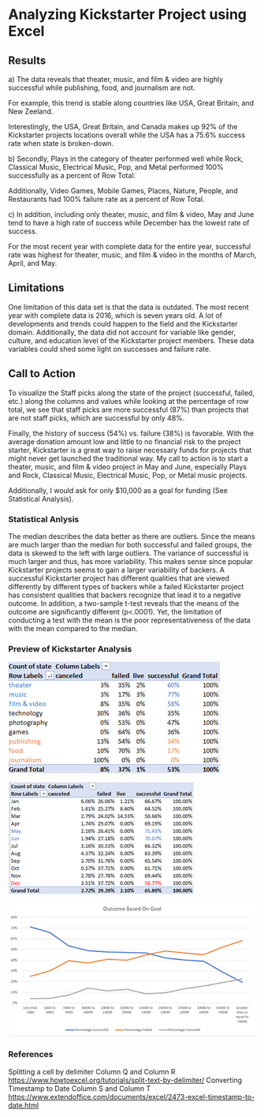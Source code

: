 # Analyzing Kickstarter Project using Excel 

## Results

a)	The data reveals that theater, music, and film & video are highly successful while publishing, food, and journalism are not. 
 
For example, this trend is stable along countries like USA, Great Britain, and New Zeeland. 

   	
Interestingly, the USA, Great Britain, and Canada makes up 92% of the Kickstarter projects locations overall while the USA has a 75.6% success rate when state is broken-down. 
 					 

b)	Secondly, Plays in the category of theater performed well while Rock, Classical Music, Electrical Music, Pop, and Metal performed 100% successfully as a percent of Row Total. 
 


Additionally, Video Games, Mobile Games, Places, Nature, People, and Restaurants had 100% failure rate as a percent of Row Total. 
 

c)	In addition, including only theater, music, and film & video, May and June tend to have a high rate of success while December has the lowest rate of success. 
 
For the most recent year with complete data for the entire year, successful rate was highest for theater, music, and film & video in the months of March, April, and May. 
 

## Limitations 

One limitation of this data set is that the data is outdated. The most recent year with complete data is 2016, which is seven years old. A lot of developments and trends could happen to the field and the Kickstarter domain. Additionally, the data did not account for variable like gender, culture, and education level of the Kickstarter project members. These data variables could shed some light on successes and failure rate. 

## Call to Action

To visualize the Staff picks along the state of the project (successful, failed, etc.) along the columns and values while looking at the percentage of row total, we see that staff picks are more successful (87%) than projects that are not staff picks, which are successful by only 48%. 

 

Finally, the history of success (54%) vs. failure (38%) is favorable. With the average donation amount low and little to no financial risk to the project starter, Kickstarter is a great way to raise necessary funds for projects that might never get launched the traditional way. My call to action is to start a theater, music, and film & video project in May and June, especially Plays and Rock, Classical Music, Electrical Music, Pop, or Metal music projects. 
  

Additionally, I would ask for only $10,000 as a goal for funding (See Statistical Analysis). 
 

### Statistical Anlysis 

The median describes the data better as there are outliers. Since the means are much larger than the median for both successful and failed groups, the data is skewed to the left with large outliers. The variance of successful is much larger and thus, has more variability. This makes sense since popular Kickstarter projects seems to gain a larger variability of backers. A successful Kickstarter project has different qualities that are viewed differently by different types of backers while a failed Kickstarter project has consistent qualities that backers recognize that lead it to a negative outcome. In addition, a two-sample t-test reveals that the means of the outcome are significantly different (p<.0001). Yet, the limitation of conducting a test with the mean is the poor representativeness of the data with the mean compared to the median.

### Preview of Kickstarter Analysis

![Alt text](kickstarter1.png?raw=true "Title")

![Alt text](kickstarter2.png?raw=true "Title")

![Alt text](kickstarter3.png?raw=true "Title")

 
	
### References

Splitting a cell by delimiter	Column Q and Column R	https://www.howtoexcel.org/tutorials/split-text-by-delimiter/
Converting Timestamp to Date	Column S and Column T	https://www.extendoffice.com/documents/excel/2473-excel-timestamp-to-date.html


